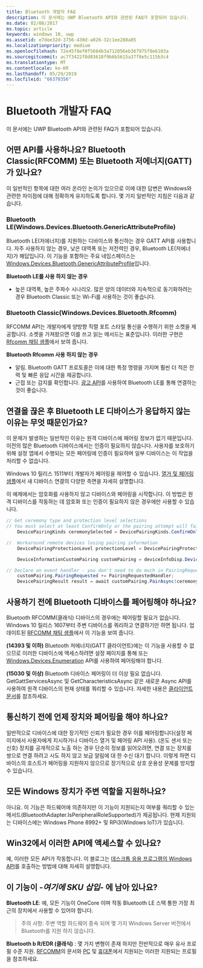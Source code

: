 ```yaml
---
title: Bluetooth 개발자 FAQ
description: 이 문서에는 UWP Bluetooth API와 관련된 FAQ가 포함되어 있습니다.
ms.date: 02/08/2017
ms.topic: article
keywords: windows 10, uwp
ms.assetid: e7dee32d-3756-430d-a026-32c1ee288a85
ms.localizationpriority: medium
ms.openlocfilehash: 72e45f8ef0f5684b3a712056eb367975f8e6103a
ms.sourcegitcommit: ac7f3422f8d83618f9b6b5615a37f8e5c115b3c4
ms.translationtype: MT
ms.contentlocale: ko-KR
ms.lasthandoff: 05/29/2019
ms.locfileid: "66370356"
---
```

# <a name="bluetooth-developer-faq"></a>Bluetooth 개발자 FAQ

이 문서에는 UWP Bluetooth API와 관련된 FAQ가 포함되어 있습니다.

## <a name="what-apis-do-i-use-bluetooth-classic-rfcomm-or-bluetooth-low-energy-gatt"></a>어떤 API를 사용하나요? Bluetooth Classic(RFCOMM) 또는 Bluetooth 저에너지(GATT)가 있나요?
이 일반적인 항목에 대한 여러 온라인 논의가 있으므로 이에 대한 답변은 Windows와 관련한 차이점에 대해 정확하게 유지하도록 합니다. 몇 가지 일반적인 지침은 다음과 같습니다.

### <a name="bluetooth-le-windowsdevicesbluetoothgenericattributeprofile"></a>Bluetooth LE(Windows.Devices.Bluetooth.GenericAttributeProfile)

Bluetooth LE(저에너지)를 지원하는 디바이스와 통신하는 경우 GATT API를 사용합니다. 자주 사용하지 않는 경우, 낮은 대역폭 또는 저전력인 경우, Bluetooth LE(저에너지)가 해답입니다. 이 기능을 포함하는 주요 네임스페이스는 [Windows.Devices.Bluetooth.GenericAttributeProfile](https://docs.microsoft.com/en-us/uwp/api/Windows.Devices.Bluetooth.GenericAttributeProfile)입니다. 

**Bluetooth LE를 사용 하지 않는 경우**
- 높은 대역폭, 높은 주파수 시나리오. 많은 양의 데이터와 지속적으로 동기화하려는 경우 Bluetooth Classic 또는 Wi-Fi를 사용하는 것이 좋습니다. 

### <a name="bluetooth-classic-windowsdevicesbluetoothrfcomm"></a>Bluetooth Classic(Windows.Devices.Bluetooth.Rfcomm)

RFCOMM API는 개발자에게 양방향 직렬 포트 스타일 통신을 수행하기 위한 소켓을 제공합니다. 소켓을 가져왔으면 이를 쓰고 읽는 메서드는 표준입니다. 이러한 구현은 [Rfcomm 채팅 샘플](https://github.com/Microsoft/Windows-universal-samples/tree/dev/Samples/BluetoothRfcommChat)에서 보여 줍니다. 

**Bluetooth Rfcomm 사용 하지 않는 경우** 
- 알림. Bluetooth GATT 프로토콜은 이에 대한 특정 명령을 가지며 훨씬 더 적은 전력 및 빠른 응답 시간을 제공합니다. 
- 근접 또는 감지를 확인합니다. [광고 API](https://docs.microsoft.com/en-us/uwp/api/windows.devices.bluetooth.advertisement)를 사용하여 Bluetooth LE를 통해 연결하는 것이 좋습니다. 


## <a name="why-does-my-bluetooth-le-device-stop-responding-after-a-disconnect"></a>연결을 끊은 후 Bluetooth LE 디바이스가 응답하지 않는 이유는 무엇 때문인가요?

이 문제가 발생하는 일반적인 이유는 원격 디바이스에 페어링 정보가 없기 때문입니다. 이전의 많은 Bluetooth 디바이스에서는 인증이 필요하지 않습니다. 사용자를 보호하기 위해 설정 앱에서 수행되는 모든 페어링에 인증이 필요하며 일부 디바이스는 이 작업을 처리할 수 없습니다. 

Windows 10 릴리스 1511부터 개발자가 페어링을 제어할 수 있습니다. [ 열거 및 페어링 샘플](https://github.com/Microsoft/Windows-universal-samples/tree/master/Samples/DeviceEnumerationAndPairing)에서 새 디바이스 연결의 다양한 측면을 자세히 설명합니다.

이 예제에서는 암호화를 사용하지 않고 디바이스와 페어링을 시작합니다. 이 방법은 원격 디바이스를 작동하는 데 암호화 또는 인증이 필요하지 않은 경우에만 사용할 수 있습니다.

```csharp
// Get ceremony type and protection level selections
// You must select at least ConfirmOnly or the pairing attempt will fail
    DevicePairingKinds ceremonySelected = DevicePairingKinds.ConfirmOnly;

//  Workaround remote devices losing pairing information
    DevicePairingProtectionLevel protectionLevel = DevicePairingProtectionLevel.None

    DeviceInformationCustomPairing customPairing = deviceInfoDisp.DeviceInformation.Pairing.Custom;

// Declare an event handler - you don't need to do much in PairingRequestedHandler since the ceremony is "None"
    customPairing.PairingRequested += PairingRequestedHandler;
    DevicePairingResult result = await customPairing.PairAsync(ceremonySelected, protectionLevel);
```

## <a name="do-i-have-to-pair-bluetooth-devices-before-using-them"></a>사용하기 전에 Bluetooth 디바이스를 페어링해야 하나요?

Bluetooth RFCOMM(클래식) 디바이스의 경우에는 페어링할 필요가 없습니다. Windows 10 릴리스 1607부터 주변 디바이스를 쿼리하고 연결하기만 하면 됩니다. 업데이트된 [RFCOMM 채팅 샘플](https://github.com/Microsoft/Windows-universal-samples/tree/dev/Samples/BluetoothRfcommChat)에서 이 기능을 보여 줍니다. 

**(14393 및 이하)** Bluetooth 저에너지(GATT 클라이언트)에는 이 기능을 사용할 수 없으므로 이러한 디바이스에 액세스하려면 설정 페이지를 통해 또는 [Windows.Devices.Enumeration](https://docs.microsoft.com/uwp/api/windows.devices.enumeration) API를 사용하여 페어링해야 합니다.

**(15030 및 이상)** Bluetooth 디바이스 페어링이 더 이상 필요 없습니다. GetGattServicesAsync 및 GetCharacteristicsAsync 같은 새로운 Async API를 사용하여 원격 디바이스의 현재 상태를 쿼리할 수 있습니다. 자세한 내용은 [클라이언트 문서](gatt-client.md)를 참조하세요. 

## <a name="when-should-i-pair-with-a-device-before-communicating-with-it"></a>통신하기 전에 언제 장치와 페어링을 해야 하나요?
일반적으로 디바이스에 대한 장기적인 신뢰가 필요한 경우 이를 페어링합니다(설정 페이지에서 사용자에게 지시하거나 디바이스 열거 및 페어링 API 사용). (온도 센서 또는 신호) 장치를 공개적으로 노출 하는 경우 단순히 정보를 읽어오려면, 연결 또는 장치를 쌍으로 연결 하려고 시도 하지 않고 보급 알림에 대 한 수신 대기 합니다. 이렇게 하면 디바이스의 호스트가 페어링을 지원하지 않으므로 장기적으로 상호 운용성 문제를 방지할 수 있습니다. 

## <a name="do-all-windows-devices-support-peripheral-role"></a>모든 Windows 장치가 주변 역할을 지원하나요?

아니요. 이 기능은 하드웨어에 의존하지만 이 기능이 지원되는지 여부를 쿼리할 수 있는 메서드(BluetoothAdapter.IsPeripheralRoleSupported)가 제공됩니다.  현재 지원되는 디바이스에는 Windows Phone 8992+ 및 RPi3(Windows IoT)가 있습니다. 

## <a name="can-i-access-these-apis-from-win32"></a>Win32에서 이러한 API에 액세스할 수 있나요?

예, 이러한 모든 API가 작동합니다. 이 블로그는 [데스크톱 응용 프로그램의 Windows API](https://blogs.windows.com/buildingapps/2017/01/25/calling-windows-10-apis-desktop-application/)를 호출하는 방법에 대해 자세히 설명합니다. 
## <a name="is-this-functionality-supposed-to-exist-on--insert-sku-here-"></a>이 기능이 *-여기에 SKU 삽입-* 에 남아 있나요?

**Bluetooth LE**: 예, 모든 기능이 OneCore 이며 작동 Bluetooth LE 스택 통한 가장 최근의 장치에서 사용할 수 있어야 합니다. 
> 주의 사항: 주변 역할 하드웨어 종속 되며 몇 가지 Windows Server 버전에서 Bluetooth를 지원 하지 않습니다. 

**Bluetooth b R/EDR (클래식)** : 몇 가지 변형이 존재 하지만 전반적으로 매우 유사 프로필 수준 지원. [RFCOMM](send-or-receive-files-with-rfcomm.md)의 문서와 [PC](https://support.microsoft.com/en-us/help/10568/windows-10-supported-bluetooth-profiles) 및 [휴대폰](https://support.microsoft.com/en-us/help/10569/windows-10-mobile-supported-bluetooth-profiles)에서 지원되는 이러한 지원되는 프로필을 참조하세요.

